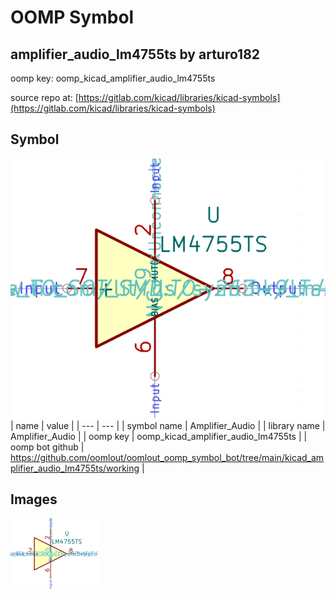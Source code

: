 # OOMP Symbol  
## amplifier_audio_lm4755ts  by arturo182  
  
oomp key: oomp_kicad_amplifier_audio_lm4755ts  
  
source repo at: [https://gitlab.com/kicad/libraries/kicad-symbols](https://gitlab.com/kicad/libraries/kicad-symbols)  
## Symbol  
  
[![working.png](working_600.png)](working.png)  
| name | value | 
| --- | --- | 
| symbol name | Amplifier_Audio | 
| library name | Amplifier_Audio | 
| oomp key | oomp_kicad_amplifier_audio_lm4755ts | 
| oomp bot github | https://github.com/oomlout/oomlout_oomp_symbol_bot/tree/main/kicad_amplifier_audio_lm4755ts/working | 
## Images  
  
[![working.png](working_140.png)](working.png)  
